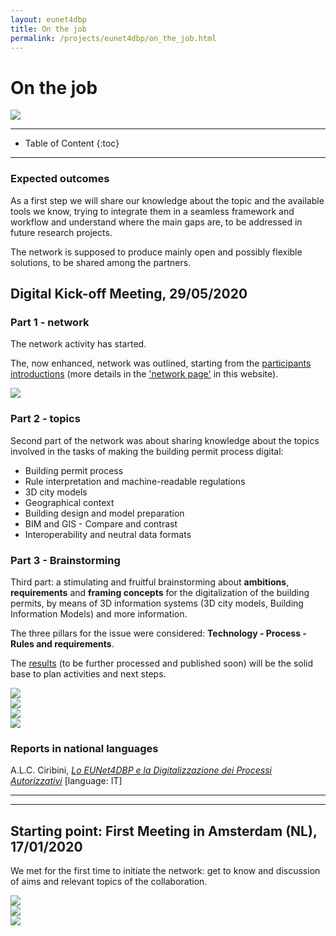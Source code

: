 ```yaml
---
layout: eunet4dbp
title: On the job
permalink: /projects/eunet4dbp/on_the_job.html
---
```




<h1>On the job</h1>

<!--
<div class="row">
  <div class="col-sm-12 col-xs-12"><img class="img-responsive" src="{{ "/projects/eunet4dbp/img/team.jpg" }}" style="max-height: 400px"></div>
</div>


Image by [Tumisu](https://pixabay.com/users/Tumisu-148124/?utm_source=link-attribution&utm_medium=referral&utm_campaign=image&utm_content=3639693) from [Pixabay](https://pixabay.com)
-->

<div class="row">
  <div class="col-sm-12 col-xs-12"><img class="img-responsive" src="{{ "/projects/eunet4dbp/img/2-Digital-29-05-2020/Hi.png" }}" style="max-height: 400px"></div>
</div>


- - -

* Table of Content
{:toc}

- - -


### Expected outcomes

As a first step we will share our knowledge about the topic and the available tools we know, trying to integrate them in a seamless framework and workflow and understand where the main gaps are, to be addressed in future research projects.

The network is supposed to produce mainly open and possibly flexible solutions, to be shared among the partners.


## Digital Kick-off Meeting, 29/05/2020

### Part 1 - network



The network activity has started.

The, now enhanced, network was outlined, starting from the [participants introductions](https://3d.bk.tudelft.nl/projects/eunet4dbp/img/2-Digital-29-05-2020/IntroRound.pdf) (more details in the ['network page'](https://3d.bk.tudelft.nl/projects/eunet4dbp/network.html) in this website).

<div class="col-sm-12 col-xs-12"><img class="img-responsive" src="{{ "/projects/eunet4dbp/img/2-Digital-29-05-2020/jitsi.jpg" }}" style="max-height: 200px"></div>


### Part 2 - topics

Second part of the network was about sharing knowledge about the topics involved in the tasks of making the building permit process digital:

- Building permit process
- Rule interpretation and machine-readable regulations
- 3D city models
- Geographical context
- Building design and model preparation
- BIM and GIS - Compare and contrast
- Interoperability and neutral data formats

<!--

<div class="row">
  <div class="col-sm-12 col-xs-12"><img class="img-responsive" src="{{ "/projects/eunet4dbp/img/2-Digital-29-05-2020/wf.png" }}" style="max-height: 200px"></div>
  
  <div class="col-sm-12 col-xs-12"><img class="img-responsive" src="{{ "/projects/eunet4dbp/img/2-Digital-29-05-2020/3dcm.png" }}" style="max-height: 200px"></div>
  
  <div class="col-sm-12 col-xs-12"><img class="img-responsive" src="{{ "/projects/eunet4dbp/img/2-Digital-29-05-2020/GeoBIM.png" }}" style="max-height: 200px"></div>
  
    <div class="col-sm-12 col-xs-12"><img class="img-responsive" src="{{ "/projects/eunet4dbp/img/2-Digital-29-05-2020/Integration.png" }}" style="max-height: 200px"></div>
</div>

-->

### Part 3 - Brainstorming

Third part: a stimulating and fruitful brainstorming about **ambitions**, **requirements** and **framing concepts** for the digitalization of the building permits, by means of 3D information systems (3D city models, Building Information Models) and more information.

The three pillars for the issue were considered: **Technology - Process - Rules and requirements**.

The [results](/projects/eunet4dbp/img/2-Digital-29-05-2020/Results.pdf) (to be further processed and published soon) will be the solid base to plan activities and next steps.

<div class="row">
  <div class="col-sm-12 col-xs-12"><img class="img-responsive" src="{{ "/projects/eunet4dbp/img/2-Digital-29-05-2020/wordcloudTechnology.png" }}" style="max-height: 300px"></div>
  <div class="col-sm-12 col-xs-12"><img class="img-responsive" src="{{ "/projects/eunet4dbp/img/2-Digital-29-05-2020/wordcloudProcess.png" }}" style="max-height: 300px"></div>
    <div class="col-sm-12 col-xs-12"><img class="img-responsive" src="{{ "/projects/eunet4dbp/img/2-Digital-29-05-2020/wordcloudRules.png" }}" style="max-height: 300px"></div>
  <div class="col-sm-12 col-xs-12"><img class="img-responsive" src="{{ "/projects/eunet4dbp/img/2-Digital-29-05-2020/benefit-effort.png" }}" style="max-height: 300px"></div>
</div>

### Reports in national languages

A.L.C. Ciribini, [*Lo EUNet4DBP e la Digitalizzazione dei Processi Autorizzativi*](https://www.ingenio-web.it/27215-lo-eu-net-4dbp-e-la-digitalizzazione-dei-processi-autorizzativi) [language: IT]

---
---

## Starting point: First Meeting in Amsterdam (NL), 17/01/2020

We met for the first time to initiate the network: get to know and discussion of aims and relevant topics of the collaboration.

<div class="row">
  <div class="col-sm-12 col-xs-12"><img class="img-responsive" src="{{ "/projects/eunet4dbp/img/1-Amsterdam17-01-2020/Ams-17-1-20_b.JPG" }}" style="max-height: 200px"></div>
  <div class="col-sm-12 col-xs-12"><img class="img-responsive" src="{{ "/projects/eunet4dbp/img/1-Amsterdam17-01-2020/Ams-17-1-20_c.JPG" }}" style="max-height: 200px"></div>
  <div class="col-sm-12 col-xs-12"><img class="img-responsive" src="{{ "/projects/eunet4dbp/img/1-Amsterdam17-01-2020/Ams-17-1-20_a.JPG" }}" style="max-height: 200px"></div>
</div>

